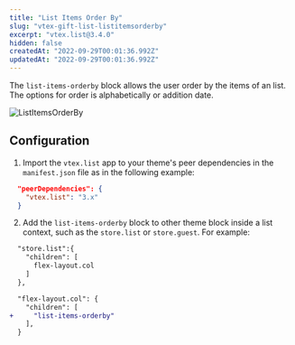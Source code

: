```yaml
---
title: "List Items Order By"
slug: "vtex-gift-list-listitemsorderby"
excerpt: "vtex.list@3.4.0"
hidden: false
createdAt: "2022-09-29T00:01:36.992Z"
updatedAt: "2022-09-29T00:01:36.992Z"
---
```

The `list-items-orderby` block allows the user order by the items of an list. The options for order is alphabetically or addition date.

![ListItemsOrderBy](https://raw.githubusercontent.com/vtexdocs/dev-portal-content/main/images/vtex-gift-list-listitemsorderby-0.gif)

## Configuration

1. Import the `vtex.list` app to your theme's peer dependencies in the `manifest.json` file as in the following example:

```json
  "peerDependencies": {
    "vtex.list": "3.x"
  }
```

2. Add the `list-items-orderby` block to other theme block inside a list context, such as the `store.list` or `store.guest`. For example:

```diff
  "store.list":{
    "children": [
      flex-layout.col
    ]
  },

  "flex-layout.col": {
    "children": [
+     "list-items-orderby"
    ],
  }
```